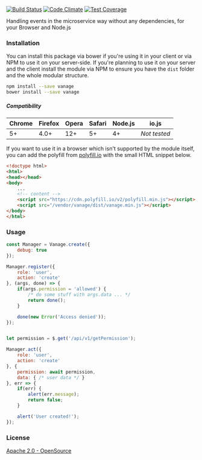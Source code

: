 [![Build Status](https://travis-ci.org/janbiasi/vanage.svg?branch=master)](https://travis-ci.org/janbiasi/vanage)
[![Code Climate](https://codeclimate.com/github/janbiasi/vanage/badges/gpa.svg)](https://codeclimate.com/github/janbiasi/vanage)
[![Test Coverage](https://codeclimate.com/github/janbiasi/vanage/badges/coverage.svg)](https://codeclimate.com/github/janbiasi/vanage/coverage)

Handling events in the microservice way without any dependencies, for your Browser and Node.js

### Installation

You can install this package via bower if you're using it in your client or via NPM to use it 
on your server-side. If you're planning to use it on your server and the client install the module 
via NPM to ensure you have the `dist` folder and the whole modular structure.

```bash 
npm install --save vanage
bower install --save vanage
```

##### Compatibility

| Chrome | Firefox | Opera | Safari | Node.js | io.js |
|--------|---------|-------|--------|---------|-------|
| 5+     | 4.0+    | 12+   | 5+     | 4+      | *Not tested* | 

If you want to use it in a browser which isn't supported by the module itself, you can 
add the polyfill from [polyfill.io](https://cdn.polyfill.io/v2/docs) with the small HTML snippet below.

```html
<!doctype html>
<html>
<head></head>
<body>
    ...
    <!-- content -->
    <script src="https://cdn.polyfill.io/v2/polyfill.min.js"></script>
    <script src="/vendor/vanage/dist/vanage.min.js"></script>
</body>
</html>
``` 

### Usage

```js
const Manager = Vanage.create({
    debug: true
});

Manager.register({
    role: 'user',
    action: 'create'
}, (args, done) => {
    if(args.permission = 'allowed') {
        /* do some stuff with args.data ... */
        return done();
    }

    done(new Error('Access denied'));
});


let permission = $.get('/api/v1/getPermission');

Manager.act({
    role: 'user',
    action: 'create'
}, {
    permission: await permission,
    data: { /* user data */ }
}, err => {
    if(err) {
        alert(err.message);
        return false;
    }

    alert('User created!');
});
```

### License
[Apache 2.0 - OpenSource](LICENSE)